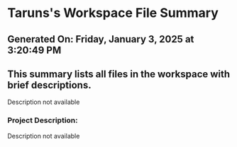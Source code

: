 # Taruns's Workspace File Summary
## Generated On: Friday, January 3, 2025 at 3:20:49 PM
This summary lists all files in the workspace with brief descriptions.
---
Description not available 
### Project Description:
 Description not available
